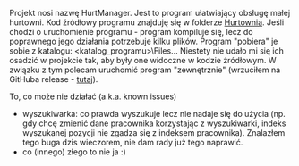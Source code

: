 Projekt nosi nazwę HurtManager. Jest to program ułatwiający obsługę małej hurtowni. 
Kod źródłowy programu znajduję się w folderze [Hurtownia](https://github.com/jaro1221/AkademiaCS/tree/master/Hurtownia).
Jeśli chodzi o uruchomienie programu - program kompiluje się, lecz do poprawnego jego działania potrzebuje kilku plików. Program "pobiera" je sobie z katalogu: <katalog_programu>\Files\... Niestety nie udało mi się ich osadzić w projekcie tak, aby były one widoczne w kodzie źródłowym. W związku z tym polecam uruchomić program "zewnętrznie" (wrzuciłem na GitHuba release - [tutaj](https://github.com/jaro1221/AkademiaCS/releases/tag/0.1.1)).

To, co może nie działać (a.k.a. known issues)
- wyszukiwarka: co prawda wyszukuje lecz nie nadaje się do użycia (np. gdy chcę zmienić dane pracownika korzystając z wyszukiwarki, indeks wyszukanej pozycji nie zgadza się z indeksem pracownika). Znalazłem tego buga dzis wieczorem, nie dam rady już tego naprawić.
- co (innego) złego to nie ja :)

